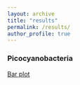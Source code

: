 ```yaml
---
layout: archive
title: "results"
permalink: /results/
author_profile: true
---
```



### Picocyanobacteria


[Bar plot](https://view.qiime2.org/visualization/?src=https://jthmiller.github.io/files/)
